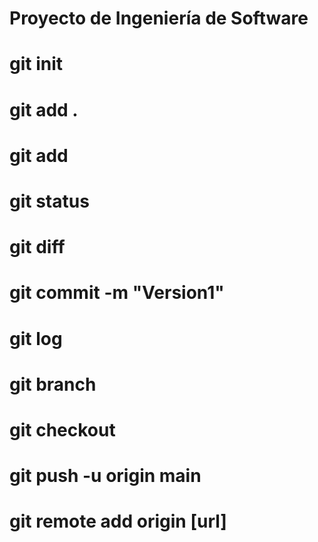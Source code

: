 # Proyecto de Ingeniería de Software
# git init
# git add .
# git add <Archivo>
# git status
# git diff
# git commit -m "Version1"
# git log
# git branch
# git checkout
# git push -u origin main
# git remote add origin [url]